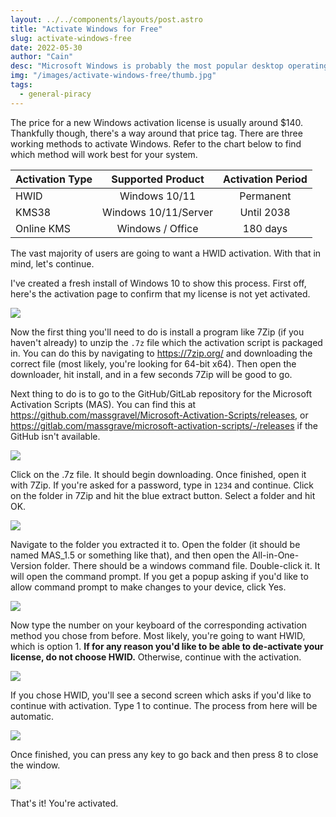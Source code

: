 ```yaml
---
layout: ../../components/layouts/post.astro
title: "Activate Windows for Free"
slug: activate-windows-free
date: 2022-05-30
author: "Cain"
desc: "Microsoft Windows is probably the most popular desktop operating system out there. A license, however, can be quite pricey. Here's how to crack Windows 10/11/Server."
img: "/images/activate-windows-free/thumb.jpg"
tags:
  - general-piracy
---
```


The price for a new Windows activation license is usually around $140. Thankfully though, there's a way around that price tag. There are three working methods to activate Windows. Refer to the chart below to find which method will work best for your system.

| **Activation Type** | **Supported Product** | **Activation Period** |
|---------------------|:---------------------:|:---------------------:|
| HWID                |     Windows 10/11     |       Permanent       |
| KMS38               |  Windows 10/11/Server |       Until 2038      |
| Online KMS          |    Windows / Office   |        180 days       |

The vast majority of users are going to want a HWID activation. With that in mind, let's continue.

I've created a fresh install of Windows 10 to show this process. First off, here's the activation page to confirm that my license is not yet activated. 

![](/images/activate-windows-free/image1.png)

Now the first thing you'll need to do is install a program like 7Zip (if you haven't already) to unzip the `.7z` file which the activation script is packaged in. You can do this by navigating to https://7zip.org/ and downloading the correct file (most likely, you're looking for 64-bit x64). Then open the downloader, hit install, and in a few seconds 7Zip will be good to go. 

Next thing to do is to go to the GitHub/GitLab repository for the Microsoft Activation Scripts (MAS). You can find this at https://github.com/massgravel/Microsoft-Activation-Scripts/releases, or https://gitlab.com/massgrave/microsoft-activation-scripts/-/releases if the GitHub isn't available. 

![](/images/activate-windows-free/image2.png)

Click on the .7z file. It should begin downloading. Once finished, open it with 7Zip. If you're asked for a password, type in `1234` and continue. Click on the folder in 7Zip and hit the blue extract button. Select a folder and hit OK.

![](/images/activate-windows-free/image3.png)

Navigate to the folder you extracted it to. Open the folder (it should be named MAS_1.5 or something like that), and then open the All-in-One-Version folder. There should be a windows command file. Double-click it. It will open the command prompt. If you get a popup asking if you'd like to allow command prompt to make changes to your device, click Yes. 

![](/images/activate-windows-free/image4.png)

Now type the number on your keyboard of the corresponding activation method you chose from before. Most likely, you're going to want HWID, which is option 1. **If for any reason you'd like to be able to de-activate your license, do not choose HWID.** Otherwise, continue with the activation. 

![](/images/activate-windows-free/image5.png)

If you chose HWID, you'll see a second screen which asks if you'd like to continue with activation. Type 1 to continue. The process from here will be automatic.

![](/images/activate-windows-free/image6.png)

Once finished, you can press any key to go back and then press 8 to close the window. 

![](/images/activate-windows-free/image7.png)

That's it! You're activated.
